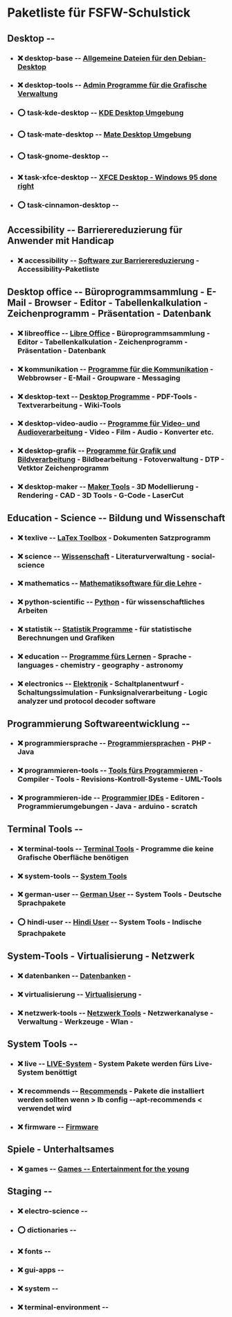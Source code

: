 # Paketliste für FSFW-Schulstick

##  Desktop  --

- ### :x:  desktop-base  -- [Allgemeine Dateien für den Debian-Desktop](../shared/package-lists/desktop-base.md)

- ### :x:  desktop-tools  -- [Admin Programme für die Grafische Verwaltung](../shared/package-lists/desktop-tools.md)

- ### :o:  task-kde-desktop  -- [KDE Desktop Umgebung](../shared/package-lists/task-kde-desktop.md)

[//]: # ( gerd: schlägt mate als Desktop vor - benötigt weniger Ressourcen )
[//]: # ( beim testen ist mir aufgefallen: )
[//]: # ( - Images mit KDE-Desktop booten erst wenn die Speicheroption >> kvm -m 1024 << benutzt wird)
[//]: # ( - Images mit Mate-Desktop mit der Speicheroption >> kvm -m 256 <<, für Firefox scheint das aber zu wenig Speicher zu sein - dieser startet nicht - Last geht nach oben )
[//]: # ( - mit der Speicheroption -m 512 geht es gerade so )
[//]: # ( Bemerkung: es wird derzeit keine "Swap Partition" benutzt - sollte man darüber nachdenken ? )
- ### :o:  task-mate-desktop  -- [Mate Desktop Umgebung](../shared/package-lists/task-mate-desktop.md)

- ### :o:  task-gnome-desktop  --

- ### :x:  task-xfce-desktop  -- [XFCE Desktop - Windows 95 done right](../shared/package-lists/task-xfce-desktop.md)

- ### :o:  task-cinnamon-desktop  --

##  Accessibility  -- Barrierereduzierung für Anwender mit Handicap

- ### :x:  accessibility  -- [Software zur Barrierereduzierung](../shared/package-lists/accessibility.md) - Accessibility-Paketliste


##  Desktop office  -- Büroprogrammsammlung - E-Mail - Browser - Editor - Tabellenkalkulation - Zeichenprogramm - Präsentation - Datenbank

- ### :x:  libreoffice  -- [Libre Office](../shared/package-lists/libreoffice.md) - Büroprogrammsammlung - Editor - Tabellenkalkulation - Zeichenprogramm - Präsentation - Datenbank

- ### :x:  kommunikation  -- [Programme für die Kommunikation](../shared/package-lists/kommunikation.md) - Webbrowser - E-Mail - Groupware - Messaging

- ### :x:  desktop-text  -- [Desktop Programme](../shared/package-lists/desktop-text.md) - PDF-Tools - Textverarbeitung - Wiki-Tools

- ### :x:  desktop-video-audio  -- [Programme für Video- und Audioverarbeitung](../shared/package-lists/desktop-video-audio.md) - Video - Film - Audio - Konverter etc.

- ### :x:  desktop-grafik  -- [Programme für Grafik und Bildverarbeitung](../shared/package-lists/desktop-grafik.md) - Bildbearbeitung - Fotoverwaltung - DTP - Vetktor Zeichenprogramm

- ### :x:  desktop-maker  --  [Maker Tools](../shared/package-lists/desktop-maker.md) -  3D Modellierung - Rendering - CAD - 3D Tools - G-Code - LaserCut


##  Education - Science  --  Bildung und Wissenschaft

- ### :x:  texlive  -- [LaTex Toolbox](../shared/package-lists/texlive.md)  - Dokumenten Satzprogramm

- ### :x:  science  -- [Wissenschaft](../shared/package-lists/science.md) - Literaturverwaltung - social-science

- ### :x:  mathematics  --  [Mathematiksoftware für die Lehre](../shared/package-lists/mathematics.md) -

- ### :x:  python-scientific  --  [Python](../shared/package-lists/python-scientific.md) - für wissenschaftliches Arbeiten

- ### :x:  statistik  --  [Statistik Programme](../shared/package-lists/statistik.md) - für statistische Berechnungen und Grafiken

- ### :x:  education  -- [Programme fürs Lernen](../shared/package-lists/education.md) - Sprache - languages - chemistry - geography - astronomy

- ### :x:  electronics  -- [Elektronik](../shared/package-lists/electronics.md) - Schaltplanentwurf - Schaltungssimulation - Funksignalverarbeitung - Logic analyzer und protocol decoder software


##  Programmierung Softwareentwicklung  --

- ### :x:  programmiersprache  -- [Programmiersprachen](../shared/package-lists/programmiersprache.md) - PHP - Java

- ### :x:  programmieren-tools  -- [Tools fürs Programmieren](../shared/package-lists/programmieren-tools.md) - Compiler - Tools - Revisions-Kontroll-Systeme - UML-Tools

- ### :x:  programmieren-ide  --  [Programmier IDEs](../shared/package-lists/programmieren-ide.md) - Editoren - Programmierumgebungen - Java - arduino - scratch


##  Terminal Tools  --

- ### :x:  terminal-tools  -- [Terminal Tools](../shared/package-lists/terminal-tools.md) - Programme die keine Grafische Oberfläche benötigen

- ### :x:  system-tools  -- [System Tools](../shared/package-lists/system-tools.md)

- ### :x:  german-user  -- [German User](../shared/package-lists/german-user.md)  -- System Tools - Deutsche Sprachpakete
- ### :o:  hindi-user  -- [Hindi User](../shared/package-lists/hindi-user.md)  -- System Tools - Indische Sprachpakete


##  System-Tools - Virtualisierung - Netzwerk

- ### :x:  datenbanken  -- [Datenbanken](../shared/package-lists/datenbanken.md) -

- ### :x:  virtualisierung  -- [Virtualisierung](../shared/package-lists/virtualisierung.md) -

- ### :x:  netzwerk-tools  -- [Netzwerk Tools](../shared/package-lists/netzwerk-tools.md) - Netzwerkanalyse - Verwaltung - Werkzeuge - Wlan -


##  System Tools  --

- ### :x:  live  -- [LIVE-System](../shared/package-lists/live.md) - System Pakete werden fürs Live-System benöttigt

- ### :x:  recommends  -- [Recommends](../shared/package-lists/recommends.md) - Pakete die installiert werden sollten wenn > lb config --apt-recommends < verwendet wird

- ### :x:  firmware  -- [Firmware](../shared/package-lists/firmware.md)


##  Spiele - Unterhaltsames

- ### :x:  games  -- [Games -- Entertainment for the young](../shared/package-lists/games.md)

##  Staging  --

- ### :x:  electro-science  -- [](../shared/package-lists/electro-science.md)
- ### :o:  dictionaries  -- [](../shared/package-lists/dictionaries.md)
- ### :x:  fonts  -- [](../shared/package-lists/fonts.md)
- ### :x:  gui-apps  -- [](../shared/package-lists/gui-apps.md)
- ### :x:  system  -- [](../shared/package-lists/system.md)
- ### :x:  terminal-environment  -- [](../shared/package-lists/terminal-environment.md)

